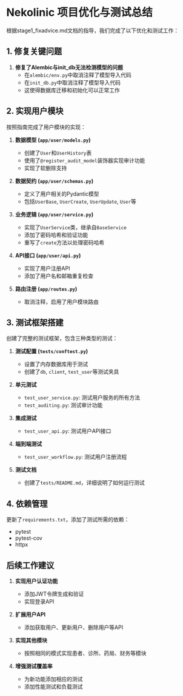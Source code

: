 # Nekolinic 项目优化与测试总结

根据stage1_fixadvice.md文档的指导，我们完成了以下优化和测试工作：

## 1. 修复关键问题

1. **修复了Alembic与init_db无法检测模型的问题**
   - 在`alembic/env.py`中取消注释了模型导入代码
   - 在`init_db.py`中取消注释了模型导入代码
   - 这使得数据库迁移和初始化可以正常工作

## 2. 实现用户模块

按照指南完成了用户模块的实现：

1. **数据模型 (`app/user/models.py`)**
   - 创建了`User`和`UserHistory`表
   - 使用了`@register_audit_model`装饰器实现审计功能
   - 实现了软删除支持

2. **数据契约 (`app/user/schemas.py`)**
   - 定义了用户相关的Pydantic模型
   - 包括`UserBase`, `UserCreate`, `UserUpdate`, `User`等

3. **业务逻辑 (`app/user/service.py`)**
   - 实现了`UserService`类，继承自`BaseService`
   - 添加了密码哈希和验证功能
   - 重写了`create`方法以处理密码哈希

4. **API接口 (`app/user/api.py`)**
   - 实现了用户注册API
   - 添加了用户名和邮箱重复检查

5. **路由注册 (`app/routes.py`)**
   - 取消注释，启用了用户模块路由

## 3. 测试框架搭建

创建了完整的测试框架，包含三种类型的测试：

1. **测试配置 (`tests/conftest.py`)**
   - 设置了内存数据库用于测试
   - 创建了`db`, `client`, `test_user`等测试夹具

2. **单元测试**
   - `test_user_service.py`: 测试用户服务的所有方法
   - `test_auditing.py`: 测试审计功能

3. **集成测试**
   - `test_user_api.py`: 测试用户API接口

4. **端到端测试**
   - `test_user_workflow.py`: 测试用户注册流程

4. **测试文档**
   - 创建了`tests/README.md`，详细说明了如何运行测试

## 4. 依赖管理

更新了`requirements.txt`，添加了测试所需的依赖：
- pytest
- pytest-cov
- httpx

## 后续工作建议

1. **实现用户认证功能**
   - 添加JWT令牌生成和验证
   - 实现登录API

2. **扩展用户API**
   - 添加获取用户、更新用户、删除用户等API

3. **实现其他模块**
   - 按照相同的模式实现患者、诊所、药局、财务等模块

4. **增强测试覆盖率**
   - 为新功能添加相应的测试
   - 添加性能测试和负载测试 
